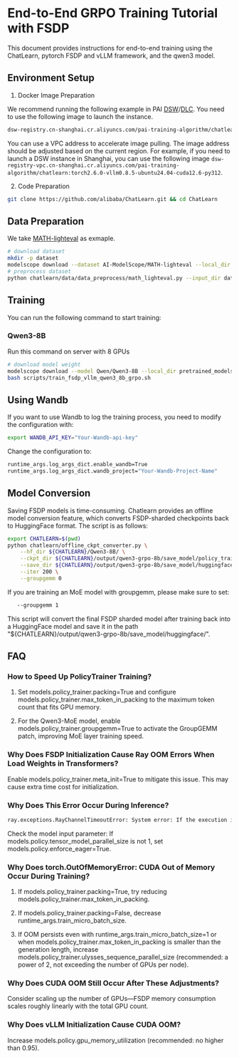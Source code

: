 # End-to-End GRPO Training Tutorial with FSDP

This document provides instructions for end-to-end training using the ChatLearn, pytorch FSDP and vLLM framework, and the qwen3 model.

## Environment Setup
1. Docker Image Preparation

We recommend running the following example in PAI [DSW](https://help.aliyun.com/zh/pai/user-guide/create-and-manage-dsw-instances/)/[DLC](https://help.aliyun.com/zh/pai/user-guide/create-a-training-task?spm=a2c4g.11186623.help-menu-30347.d_3_3_5_5.2dfb1925l3QjwG). You need to use the following image to launch the instance.
```bash
dsw-registry.cn-shanghai.cr.aliyuncs.com/pai-training-algorithm/chatlearn:torch2.6.0-vllm0.8.5-ubuntu24.04-cuda12.6-py312
```

You can use a VPC address to accelerate image pulling. The image address should be adjusted based on the current region. For example, if you need to launch a DSW instance in Shanghai, you can use the following image `dsw-registry-vpc.cn-shanghai.cr.aliyuncs.com/pai-training-algorithm/chatlearn:torch2.6.0-vllm0.8.5-ubuntu24.04-cuda12.6-py312`.

2. Code Preparation

```bash
git clone https://github.com/alibaba/ChatLearn.git && cd ChatLearn
```

## Data Preparation
We take [MATH-lighteval](https://www.modelscope.cn/datasets/AI-ModelScope/MATH-lighteval) as exmaple.
```bash
# download dataset
mkdir -p dataset
modelscope download --dataset AI-ModelScope/MATH-lighteval --local_dir dataset/MATH-lighteval
# preprocess dataset
python chatlearn/data/data_preprocess/math_lighteval.py --input_dir dataset/MATH-lighteval --local_dir dataset/MATH-lighteval
```

## Training
You can run the following command to start training:

### Qwen3-8B
Run this command on server with 8 GPUs
```bash
# download model weight
modelscope download --model Qwen/Qwen3-8B --local_dir pretrained_models/Qwen3-8B
bash scripts/train_fsdp_vllm_qwen3_8b_grpo.sh
```

## Using Wandb
If you want to use Wandb to log the training process, you need to modify the configuration with: 
```bash
export WANDB_API_KEY="Your-Wandb-api-key"
```
Change the configuration to:
```bash
runtime_args.log_args_dict.enable_wandb=True
runtime_args.log_args_dict.wandb_project="Your-Wandb-Project-Name"
```

## Model Conversion
Saving FSDP models is time-consuming. Chatlearn provides an offline model conversion feature, which converts FSDP-sharded checkpoints back to HuggingFace format. The script is as follows:
```bash
export CHATLEARN=$(pwd)
python chatlearn/offline_ckpt_converter.py \
    --hf_dir ${CHATLEARN}/Qwen3-8B/ \
    --ckpt_dir ${CHATLEARN}/output/qwen3-grpo-8b/save_model/policy_trainer \
    --save_dir ${CHATLEARN}/output/qwen3-grpo-8b/save_model/huggingface/ \
    --iter 200 \
    --groupgemm 0
```
If you are training an MoE model with groupgemm, please make sure to set:
```bash
   --groupgemm 1
```
This script will convert the final FSDP sharded model after training back into a HuggingFace model and save it in the path "${CHATLEARN}/output/qwen3-grpo-8b/save_model/huggingface/".

## FAQ
### How to Speed Up PolicyTrainer Training?
1. Set models.policy_trainer.packing=True and configure models.policy_trainer.max_token_in_packing to the maximum token count that fits GPU memory.

2. For the Qwen3-MoE model, enable models.policy_trainer.groupgemm=True to activate the GroupGEMM patch, improving MoE layer training speed.

### Why Does FSDP Initialization Cause Ray OOM Errors When Load Weights in Transformers?
Enable models.policy_trainer.meta_init=True to mitigate this issue. This may cause extra time cost for initialization.

### Why Does This Error Occur During Inference?
```bash
ray.exceptions.RayChannelTimeoutError: System error: If the execution is expected to take a long time, increase RAY_CGRAPH_get_timeout which is currently 10 seconds. Otherwise, this may indicate that the execution is hanging.
```
Check the model input parameter: If models.policy.tensor_model_parallel_size is not 1, set models.policy.enforce_eager=True.

### Why Does torch.OutOfMemoryError: CUDA Out of Memory Occur During Training?
1. If models.policy_trainer.packing=True, try reducing models.policy_trainer.max_token_in_packing.

2. If models.policy_trainer.packing=False, decrease runtime_args.train_micro_batch_size.

3. If OOM persists even with runtime_args.train_micro_batch_size=1 or when models.policy_trainer.max_token_in_packing is smaller than the generation length, increase models.policy_trainer.ulysses_sequence_parallel_size (recommended: a power of 2, not exceeding the number of GPUs per node).


### Why Does CUDA OOM Still Occur After These Adjustments?
Consider scaling up the number of GPUs—FSDP memory consumption scales roughly linearly with the total GPU count.

### Why Does vLLM Initialization Cause CUDA OOM?
Increase models.policy.gpu_memory_utilization (recommended: no higher than 0.95).
